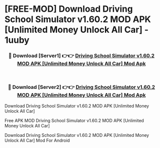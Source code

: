 # [FREE-MOD] Download Driving School Simulator v1.60.2 MOD APK [Unlimited Money Unlock All Car] - 1uuby


<div align="center">
<h3>🔴 Download [Server1] 👉👉 <a href="https://apk-comot.site?title=Driving_School_Simulator_v1.60.2_MOD_APK_[Unlimited_Money_Unlock_All_Car]">Driving School Simulator v1.60.2 MOD APK [Unlimited Money Unlock All Car] Mod Apk</a></h3><br>

<h3>🔴 Download [Server2] 👉👉 <a href="https://apk-comot.site?title=Driving_School_Simulator_v1.60.2_MOD_APK_[Unlimited_Money_Unlock_All_Car]">Driving School Simulator v1.60.2 MOD APK [Unlimited Money Unlock All Car] Mod Apk</a></h3>
</div>



Download Driving School Simulator v1.60.2 MOD APK [Unlimited Money Unlock All Car] 

Free APK MOD Driving School Simulator v1.60.2 MOD APK [Unlimited Money Unlock All Car] 

Download Driving School Simulator v1.60.2 MOD APK [Unlimited Money Unlock All Car] Mod For Android
